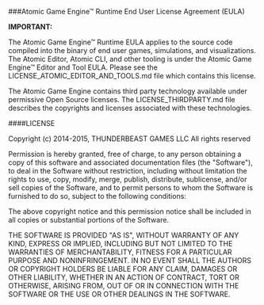 ###Atomic Game Engine™ Runtime End User License Agreement (EULA)

**IMPORTANT:**

The Atomic Game Engine™ Runtime EULA applies to the source code compiled
into the binary of end user games, simulations, and visualizations.  
The Atomic Editor, Atomic CLI, and other tooling is under the
Atomic Game Engine™ Editor and Tool EULA.  Please see the LICENSE_ATOMIC_EDITOR_AND_TOOLS.md file which contains this license.

The Atomic Game Engine contains third party technology available under permissive Open Source licenses. The LICENSE_THIRDPARTY.md file describes the copyrights and licenses associated with these technologies.

####LICENSE

Copyright (c) 2014-2015, THUNDERBEAST GAMES LLC All rights reserved

Permission is hereby granted, free of charge, to any person obtaining a
copy of this software and associated documentation files (the "Software"),
to deal in the Software without restriction, including without limitation
the rights to use, copy, modify, merge, publish, distribute, sublicense,
and/or sell copies of the Software, and to permit persons to whom the
Software is furnished to do so, subject to the following conditions:

The above copyright notice and this permission notice shall be included in
all copies or substantial portions of the Software.

THE SOFTWARE IS PROVIDED "AS IS", WITHOUT WARRANTY OF ANY KIND, EXPRESS OR
IMPLIED, INCLUDING BUT NOT LIMITED TO THE WARRANTIES OF MERCHANTABILITY,
FITNESS FOR A PARTICULAR PURPOSE AND NONINFRINGEMENT. IN NO EVENT SHALL
THE AUTHORS OR COPYRIGHT HOLDERS BE LIABLE FOR ANY CLAIM, DAMAGES OR OTHER
LIABILITY, WHETHER IN AN ACTION OF CONTRACT, TORT OR OTHERWISE, ARISING
FROM, OUT OF OR IN CONNECTION WITH THE SOFTWARE OR THE USE OR OTHER
DEALINGS IN THE SOFTWARE.
